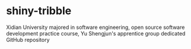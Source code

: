 # shiny-tribble
Xidian University majored in software engineering, open source software development practice course, Yu Shengjun's apprentice group dedicated GitHub repository
